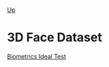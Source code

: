[Up](index.md)

# 3D Face Dataset

[Biometrics Ideal Test](http://biometrics.idealtest.org/public/user/register.jsp)

